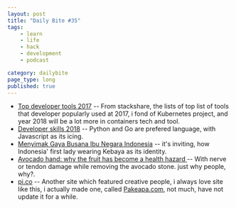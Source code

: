 ```yaml
---
layout: post
title: "Daily Bite #35"
tags: 
    - learn
    - life
    - hack
    - development
    - podcast

category: dailybite
page_type: long
published: true
---
```


- [Top developer tools 2017](https://stackshare.io/posts/top-developer-tools-2017) -- From stackshare, the lists of top list of tools that developer popularly used at 2017, i fond of Kubernetes project, and year 2018 will be a lot more in containers tech and tool.
- [Developer skills 2018](https://research.hackerrank.com/developer-skills/2018/) -- Python and Go are prefered language, with Javascript as its icing.
- [Menyimak Gaya Busana Ibu Negara Indonesia](https://tirto.id/menyimak-gaya-busana-ibu-negara-indonesia-cEQW) -- it's inviting, how Indonesia' first lady wearing Kebaya as its identity.
- [Avocado hand: why the fruit has become a health hazard ](https://www.theguardian.com/lifeandstyle/shortcuts/2017/may/10/avocado-hand-why-the-fruit-has-become-a-health-hazard) -- With nerve or tendon damage while removing the avocado stone. just why people, why?.
- [pi.co](https://pi.co/) -- Another site which featured creative people, i always love site like this, i actually made one, called [Pakeapa.com](http://pakeapa.com), not much, have not update it for a while.
